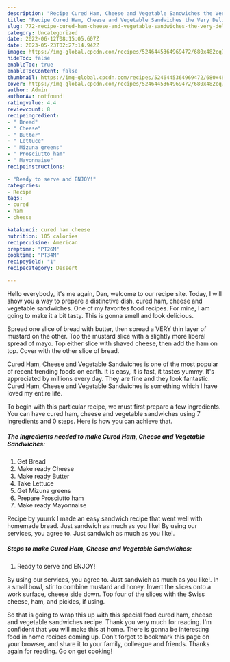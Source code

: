 ```yaml
---
description: "Recipe Cured Ham, Cheese and Vegetable Sandwiches the Very Delicious}"
title: "Recipe Cured Ham, Cheese and Vegetable Sandwiches the Very Delicious}"
slug: 772-recipe-cured-ham-cheese-and-vegetable-sandwiches-the-very-delicious
category: Uncategorized
date: 2022-06-12T08:15:05.607Z
date: 2023-05-23T02:27:14.942Z
image: https://img-global.cpcdn.com/recipes/5246445364969472/680x482cq70/cured-ham-cheese-and-vegetable-sandwiches-recipe-main-photo.jpg
hideToc: false
enableToc: true
enableTocContent: false
thumbnail: https://img-global.cpcdn.com/recipes/5246445364969472/680x482cq70/cured-ham-cheese-and-vegetable-sandwiches-recipe-main-photo.jpg
cover: https://img-global.cpcdn.com/recipes/5246445364969472/680x482cq70/cured-ham-cheese-and-vegetable-sandwiches-recipe-main-photo.jpg
author: Admin
authorAv: notfound
ratingvalue: 4.4
reviewcount: 8
recipeingredient:
- " Bread"
- " Cheese"
- " Butter"
- " Lettuce"
- " Mizuna greens"
- " Prosciutto ham"
- " Mayonnaise"
recipeinstructions:

- "Ready to serve and ENJOY!"
categories:
- Recipe
tags:
- cured
- ham
- cheese

katakunci: cured ham cheese 
nutrition: 105 calories
recipecuisine: American
preptime: "PT26M"
cooktime: "PT34M"
recipeyield: "1"
recipecategory: Dessert

---
```



Hello everybody, it's me again, Dan, welcome to our recipe site. Today, I will show you a way to prepare a distinctive dish, cured ham, cheese and vegetable sandwiches. One of my favorites food recipes. For mine, I am going to make it a bit tasty. This is gonna smell and look delicious.

Spread one slice of bread with butter, then spread a VERY thin layer of mustard on the other. Top the mustard slice with a slightly more liberal spread of mayo. Top either slice with shaved cheese, then add the ham on top. Cover with the other slice of bread.

Cured Ham, Cheese and Vegetable Sandwiches is one of the most popular of recent trending foods on earth. It is easy, it is fast, it tastes yummy. It's appreciated by millions every day. They are fine and they look fantastic. Cured Ham, Cheese and Vegetable Sandwiches is something which I have loved my entire life.


To begin with this particular recipe, we must first prepare a few ingredients. You can have cured ham, cheese and vegetable sandwiches using 7 ingredients and 0 steps. Here is how you can achieve that.

<!--inarticleads1-->

##### The ingredients needed to make Cured Ham, Cheese and Vegetable Sandwiches:

1. Get  Bread
1. Make ready  Cheese
1. Make ready  Butter
1. Take  Lettuce
1. Get  Mizuna greens
1. Prepare  Prosciutto ham
1. Make ready  Mayonnaise


Recipe by yuurrk I made an easy sandwich recipe that went well with homemade bread. Just sandwich as much as you like! By using our services, you agree to. Just sandwich as much as you like!. 

<!--inarticleads2-->

##### Steps to make Cured Ham, Cheese and Vegetable Sandwiches:


1. Ready to serve and ENJOY!

By using our services, you agree to. Just sandwich as much as you like!. In a small bowl, stir to combine mustard and honey. Invert the slices onto a work surface, cheese side down. Top four of the slices with the Swiss cheese, ham, and pickles, if using. 

So that is going to wrap this up with this special food cured ham, cheese and vegetable sandwiches recipe. Thank you very much for reading. I'm confident that you will make this at home. There is gonna be interesting food in home recipes coming up. Don't forget to bookmark this page on your browser, and share it to your family, colleague and friends. Thanks again for reading. Go on get cooking!
